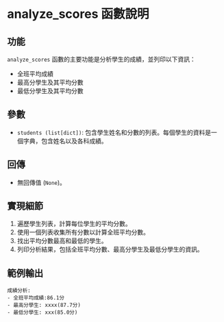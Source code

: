 # analyze_scores 函數說明

## 功能
`analyze_scores` 函數的主要功能是分析學生的成績，並列印以下資訊：
- 全班平均成績
- 最高分學生及其平均分數
- 最低分學生及其平均分數

## 參數
- `students (list[dict])`: 包含學生姓名和分數的列表。每個學生的資料是一個字典，包含姓名以及各科成績。

## 回傳
- 無回傳值 (`None`)。

## 實現細節
1. 遍歷學生列表，計算每位學生的平均分數。
2. 使用一個列表收集所有分數以計算全班平均分數。
3. 找出平均分數最高和最低的學生。
4. 列印分析結果，包括全班平均分數、最高分學生及最低分學生的資訊。

## 範例輸出
```
成績分析:
- 全班平均成績:86.1分
- 最高分學生: xxxx(87.7分)
- 最低分學生: xxx(85.0分)
```